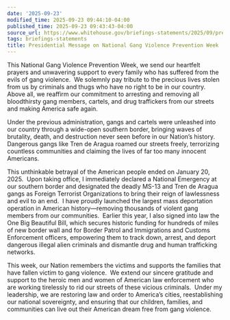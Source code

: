 ```yaml
---
date: '2025-09-23'
modified_time: 2025-09-23 09:44:10-04:00
published_time: 2025-09-23 09:43:43-04:00
source_url: https://www.whitehouse.gov/briefings-statements/2025/09/presidential-message-on-national-gang-violence-prevention-week/
tags: briefings-statements
title: Presidential Message on National Gang Violence Prevention Week
---
```

 
This National Gang Violence Prevention Week, we send our heartfelt
prayers and unwavering support to every family who has suffered from the
evils of gang violence.  We solemnly pay tribute to the precious lives
stolen from us by criminals and thugs who have no right to be in our
country.  Above all, we reaffirm our commitment to arresting and
removing all bloodthirsty gang members, cartels, and drug traffickers
from our streets and making America safe again.

Under the previous administration, gangs and cartels were unleashed into
our country through a wide-open southern border, bringing waves of
brutality, death, and destruction never seen before in our Nation’s
history.  Dangerous gangs like Tren de Aragua roamed our streets freely,
terrorizing countless communities and claiming the lives of far too many
innocent Americans.

This unthinkable betrayal of the American people ended on January 20,
2025.  Upon taking office, I immediately declared a National Emergency
at our southern border and designated the deadly MS-13 and Tren de
Aragua gangs as Foreign Terrorist Organizations to bring their reign of
lawlessness and evil to an end.  I have proudly launched the largest
mass deportation operation in American history—removing thousands of
violent gang members from our communities.  Earlier this year, I also
signed into law the One Big Beautiful Bill, which secures historic
funding for hundreds of miles of new border wall and for Border Patrol
and Immigrations and Customs Enforcement officers, empowering them to
track down, arrest, and deport dangerous illegal alien criminals and
dismantle drug and human trafficking networks.

This week, our Nation remembers the victims and supports the families
that have fallen victim to gang violence.  We extend our sincere
gratitude and support to the heroic men and women of American law
enforcement who are working tirelessly to rid our streets of these
vicious criminals.  Under my leadership, we are restoring law and order
to America’s cities, reestablishing our national sovereignty, and
ensuring that our children, families, and communities can live out their
American dream free from gang violence. 
